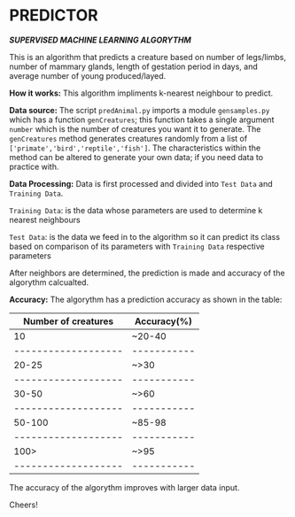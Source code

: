 __PREDICTOR__
  =========

___SUPERVISED MACHINE LEARNING ALGORYTHM___

This is an algorithm that predicts a creature based on 
number of legs/limbs, number of mammary glands, length 
of gestation period in days, and average number of young 
produced/layed.

__How it works:__
This algorithm impliments k-nearest neighbour to predict.

__Data source:__
The script `predAnimal.py` imports a module `gensamples.py`
which has a function `genCreatures`; this function takes a 
single argument `number` which is the number of creatures
you want it to generate.
The `genCreatures` method generates creatures randomly
from a list of `['primate','bird','reptile','fish']`.
The characteristics within the method can be altered to generate your
own data; if you need data to practice with.

__Data Processing:__
Data is first processed and divided into `Test Data` and
`Training Data`.

`Training Data`: is the data whose parameters are used to determine
k nearest neighbours

`Test Data`: is the data we feed in to the algorithm so it can 
predict its class based on comparison of its parameters with 
`Training Data` respective parameters

After neighbors are determined, the prediction is made and accuracy 
of the algorythm calcualted.

__Accuracy:__
The algorythm has a prediction accuracy as shown in  the table:

Number of creatures | Accuracy(%)
------------------- | -----------
       10           | ~20-40   
------------------- | -----------
       20-25        | ~>30      
------------------- | -----------
      30-50         | ~>60      
------------------- | -----------	  
      50-100        | ~85-98    
------------------- | -----------
      100>          | ~>95      
------------------- | -----------
The accuracy of the algorythm improves with larger data input.

Cheers!